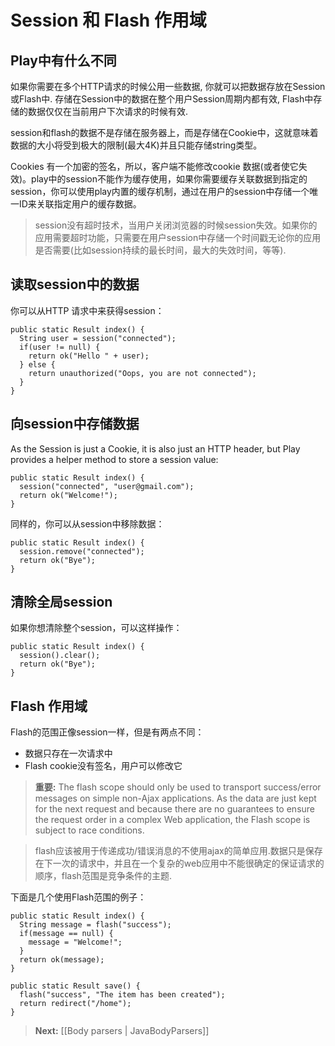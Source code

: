 # Session 和 Flash 作用域

## Play中有什么不同

如果你需要在多个HTTP请求的时候公用一些数据, 你就可以把数据存放在Session或Flash中. 存储在Session中的数据在整个用户Session周期内都有效, Flash中存储的数据仅仅在当前用户下次请求的时候有效.

session和flash的数据不是存储在服务器上，而是存储在Cookie中，这就意味着数据的大小将受到极大的限制(最大4K)并且只能存储string类型。

Cookies 有一个加密的签名，所以，客户端不能修改cookie 数据(或者使它失效)。play中的session不能作为缓存使用，如果你需要缓存关联数据到指定的session，你可以使用play内置的缓存机制，通过在用户的session中存储一个唯一ID来关联指定用户的缓存数据。


> session没有超时技术，当用户关闭浏览器的时候session失效。如果你的应用需要超时功能，只需要在用户session中存储一个时间戳无论你的应用是否需要(比如session持续的最长时间，最大的失效时间，等等).



## 读取session中的数据

你可以从HTTP 请求中来获得session：

```
public static Result index() {
  String user = session("connected");
  if(user != null) {
    return ok("Hello " + user);
  } else {
    return unauthorized("Oops, you are not connected");
  }
}
```

## 向session中存储数据

As the Session is just a Cookie, it is also just an HTTP header, but Play provides a helper method to store a session value:


```
public static Result index() {
  session("connected", "user@gmail.com");
  return ok("Welcome!");
}
```

同样的，你可以从session中移除数据：

```
public static Result index() {
  session.remove("connected");
  return ok("Bye");
}
```

## 清除全局session

如果你想清除整个session，可以这样操作：

```
public static Result index() {
  session().clear();
  return ok("Bye");
}
```

## Flash 作用域

Flash的范围正像session一样，但是有两点不同：


- 数据只存在一次请求中
- Flash cookie没有签名，用户可以修改它

> **重要:** The flash scope should only be used to transport success/error messages on simple non-Ajax applications. As the data are just kept for the next request and because there are no guarantees to ensure the request order in a complex Web application, the Flash scope is subject to race conditions.

> flash应该被用于传递成功/错误消息的不使用ajax的简单应用.数据只是保存在下一次的请求中，并且在一个复杂的web应用中不能很确定的保证请求的顺序，flash范围是竞争条件的主题.

下面是几个使用Flash范围的例子：

```
public static Result index() {
  String message = flash("success");
  if(message == null) {
    message = "Welcome!";
  }
  return ok(message);
}

public static Result save() {
  flash("success", "The item has been created");
  return redirect("/home");
}
```

> **Next:** [[Body parsers | JavaBodyParsers]]